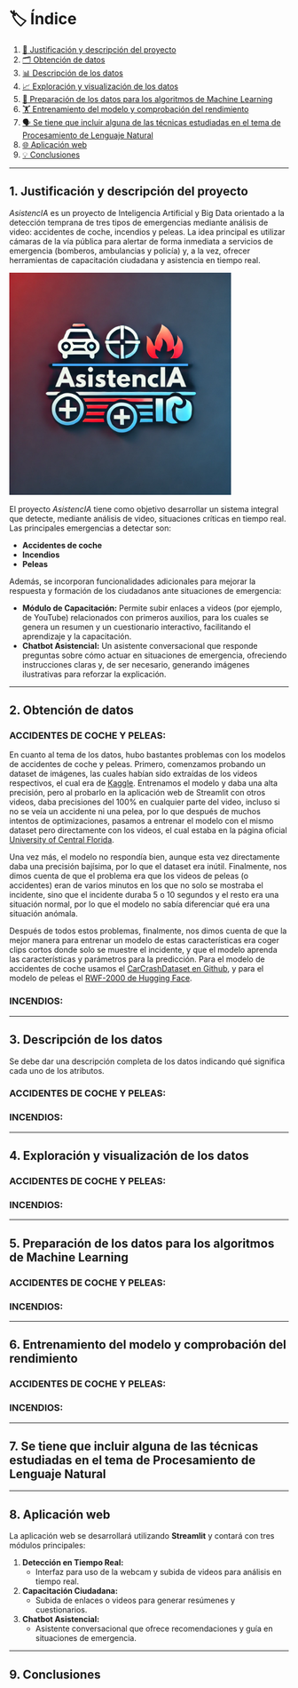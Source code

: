 # 🏷️ Índice
1. [🔎 Justificación y descripción del proyecto](#1-justificación-y-descripción-del-proyecto)  
2. [🗂️ Obtención de datos](#2-obtención-de-datos)  
3. [📊 Descripción de los datos](#3-descripción-de-los-datos)  
4. [📈 Exploración y visualización de los datos](#4-exploración-y-visualización-de-los-datos)  
5. [🔧 Preparación de los datos para los algoritmos de Machine Learning](#5-preparación-de-los-datos-para-los-algoritmos-de-machine-learning)  
6. [🏋️ Entrenamiento del modelo y comprobación del rendimiento](#6-entrenamiento-del-modelo-y-comprobación-del-rendimiento)  
7. [🗣️ Se tiene que incluir alguna de las técnicas estudiadas en el tema de Procesamiento de Lenguaje Natural](#7-se-tiene-que-incluir-alguna-de-las-técnicas-estudiadas-en-el-tema-de-procesamiento-de-lenguaje-natural)  
8. [🌐 Aplicación web](#8-aplicación-web)  
9. [💡 Conclusiones](#9-conclusiones)

---

## 1. Justificación y descripción del proyecto
_AsistencIA_ es un proyecto de Inteligencia Artificial y Big Data orientado a la detección temprana de tres tipos de emergencias mediante análisis de video: accidentes de coche, incendios y peleas. La idea principal es utilizar cámaras de la vía pública para alertar de forma inmediata a servicios de emergencia (bomberos, ambulancias y policía) y, a la vez, ofrecer herramientas de capacitación ciudadana y asistencia en tiempo real.

<img src="img/logo.png" alt="AsistencIA" width="400"/>

El proyecto _AsistencIA_ tiene como objetivo desarrollar un sistema integral que detecte, mediante análisis de video, situaciones críticas en tiempo real. Las principales emergencias a detectar son:

- **Accidentes de coche**  
- **Incendios**  
- **Peleas**

Además, se incorporan funcionalidades adicionales para mejorar la respuesta y formación de los ciudadanos ante situaciones de emergencia:

- **Módulo de Capacitación:** Permite subir enlaces a videos (por ejemplo, de YouTube) relacionados con primeros auxilios, para los cuales se genera un resumen y un cuestionario interactivo, facilitando el aprendizaje y la capacitación.
- **Chatbot Asistencial:** Un asistente conversacional que responde preguntas sobre cómo actuar en situaciones de emergencia, ofreciendo instrucciones claras y, de ser necesario, generando imágenes ilustrativas para reforzar la explicación.

---

## 2. Obtención de datos
### ACCIDENTES DE COCHE Y PELEAS:
En cuanto al tema de los datos, hubo bastantes problemas con los modelos de accidentes de coche y peleas. Primero, comenzamos probando un dataset de imágenes, las cuales habían sido extraídas de los videos respectivos, el cual era de [Kaggle](https://www.kaggle.com/datasets/odins0n/ucf-crime-dataset). Entrenamos el modelo y daba una alta precisión, pero al probarlo en la aplicación web de Streamlit con otros videos, daba precisiones del 100% en cualquier parte del video, incluso si no se veía un accidente ni una pelea, por lo que después de muchos intentos de optimizaciones, pasamos a entrenar el modelo con el mismo dataset pero directamente con los videos, el cual estaba en la página oficial [University of Central Florida](https://www.crcv.ucf.edu/projects/real-world/).

Una vez más, el modelo no respondía bien, aunque esta vez directamente daba una precisión bajísima, por lo que el dataset era inútil. Finalmente, nos dimos cuenta de que el problema era que los videos de peleas (o accidentes) eran de varios minutos en los que no solo se mostraba el incidente, sino que el incidente duraba 5 o 10 segundos y el resto era una situación normal, por lo que el modelo no sabía diferenciar qué era una situación anómala.

Después de todos estos problemas, finalmente, nos dimos cuenta de que la mejor manera para entrenar un modelo de estas características era coger clips cortos donde solo se muestre el incidente, y que el modelo aprenda las características y parámetros para la predicción. Para el modelo de accidentes de coche usamos el [CarCrashDataset en Github](https://github.com/Cogito2012/CarCrashDataset), y para el modelo de peleas el [RWF-2000 de Hugging Face](https://huggingface.co/datasets/DanJoshua/RWF-2000).

### INCENDIOS:

---

## 3. Descripción de los datos
Se debe dar una descripción completa de los datos indicando qué significa cada uno de los atributos.

### ACCIDENTES DE COCHE Y PELEAS:

### INCENDIOS:

---

## 4. Exploración y visualización de los datos
### ACCIDENTES DE COCHE Y PELEAS:

### INCENDIOS:

---

## 5. Preparación de los datos para los algoritmos de Machine Learning
### ACCIDENTES DE COCHE Y PELEAS:

### INCENDIOS:

---

## 6. Entrenamiento del modelo y comprobación del rendimiento
### ACCIDENTES DE COCHE Y PELEAS:

### INCENDIOS:

---

## 7. Se tiene que incluir alguna de las técnicas estudiadas en el tema de Procesamiento de Lenguaje Natural

---

## 8. Aplicación web
La aplicación web se desarrollará utilizando **Streamlit** y contará con tres módulos principales:

1. **Detección en Tiempo Real:**  
   - Interfaz para uso de la webcam y subida de videos para análisis en tiempo real.
2. **Capacitación Ciudadana:**  
   - Subida de enlaces o videos para generar resúmenes y cuestionarios.
3. **Chatbot Asistencial:**  
   - Asistente conversacional que ofrece recomendaciones y guía en situaciones de emergencia.
---

## 9. Conclusiones

